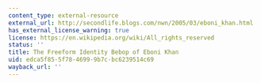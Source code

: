 ```yaml
---
content_type: external-resource
external_url: http://secondlife.blogs.com/nwn/2005/03/eboni_khan.html
has_external_license_warning: true
license: https://en.wikipedia.org/wiki/All_rights_reserved
status: ''
title: The Freeform Identity Bebop of Eboni Khan
uid: edca5f85-5f78-4699-9b7c-bc6239514c69
wayback_url: ''
---
```

